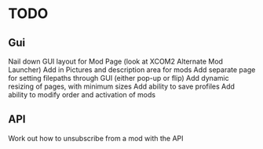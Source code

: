 # TODO

## Gui

Nail down GUI layout for Mod Page (look at XCOM2 Alternate Mod Launcher)
Add in Pictures and description area for mods
Add separate page for setting filepaths through GUI (either pop-up or flip)
Add dynamic resizing of pages, with minimum sizes
Add ability to save profiles
Add ability to modify order and activation of mods

## API

Work out how to unsubscribe from a mod with the API
